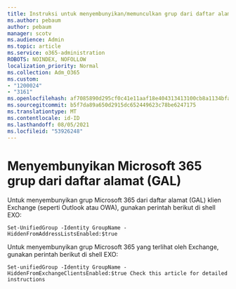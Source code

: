 ```yaml
---
title: Instruksi untuk menyembunyikan/memunculkan grup dari daftar alamat
ms.author: pebaum
author: pebaum
manager: scotv
ms.audience: Admin
ms.topic: article
ms.service: o365-administration
ROBOTS: NOINDEX, NOFOLLOW
localization_priority: Normal
ms.collection: Adm_O365
ms.custom:
- "1200024"
- "3161"
ms.openlocfilehash: af7085890d295cf0c41e11aaf18e404313413100cb8a1134bfac051d5fa26996
ms.sourcegitcommit: b5f7da89a650d2915dc652449623c78be6247175
ms.translationtype: MT
ms.contentlocale: id-ID
ms.lasthandoff: 08/05/2021
ms.locfileid: "53926248"
---
```

# <a name="hide-microsoft-365-group-from-address-list-gal"></a>Menyembunyikan Microsoft 365 grup dari daftar alamat (GAL)

Untuk menyembunyikan grup Microsoft 365 dari daftar alamat (GAL) klien Exchange (seperti Outlook atau OWA), gunakan perintah berikut di shell EXO:

`Set-UnifiedGroup -Identity GroupName -HiddenFromAddressListsEnabled:$true`

Untuk menyembunyikan grup Microsoft 365 yang terlihat oleh Exchange, gunakan perintah berikut di shell EXO:

`Set-unifiedGroup -Identity GroupName -HiddenFromExchangeClientsEnabled:$true
Check this article for detailed instructions`

